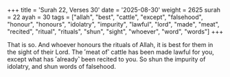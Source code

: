 +++
title = 'Surah 22, Verses 30'
date = '2025-08-30'
weight = 2625
surah = 22
ayah = 30
tags = ["allah", "best", "cattle", "except", "falsehood", "honour", "honours", "idolatry", "impurity", "lawful", "lord", "made", "meat", "recited", "ritual", "rituals", "shun", "sight", "whoever", "word", "words"]
+++

That is so. And whoever honours the rituals of Allah, it is best for them in the sight of their Lord. The ˹meat of˺ cattle has been made lawful for you, except what has ˹already˺ been recited to you. So shun the impurity of idolatry, and shun words of falsehood.